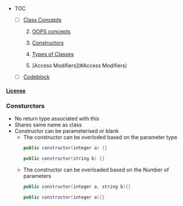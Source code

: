 - TOC

	* [ ] [Class Concepts](#Class)
	
		2. [OOPS concepts](#OOPsConcept)
		
		3. [Constructors](#Consturctors)
		
		4. [Types of Classes](#ClassTypes)
		
		5. [Access Modifiers](#Access Modifiers)
		
	* [ ] [Codeblock](#codeblock)

#### [License](https://raw.githubusercontent.com/dragonwarrior87/MyNotes/gh-pages/LICENSE)

### Consturctors
* No return type associated with this
* Shares same name as class
* Constructor can be parameterised or blank
	+ The constructor can be overloded based on the parameter type
		```java
		public constructor(integer a) {}

		public constructor(string b) {}
		```
	+ The constructor can be overloaded based on the Number of parameters
		```java
		public constructor(integer a, string b){}
		
		public constructor(integer a){}
		```
		
		
